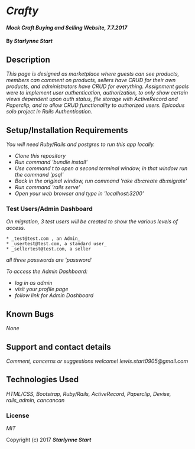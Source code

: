# _Crafty_

#### _Mock Craft Buying and Selling Website, 7.7.2017_

#### By _**Starlynne Start**_

## Description

_This page is designed as marketplace where guests can see products, members can comment on products, sellers have CRUD for their own products, and administrators have CRUD for everything. Assignment goals were to implement user authentication, authorization, to only show certain views dependent upon auth status, file storage with ActiveRecord and Paperclip, and to allow CRUD functionality to authorized users. Epicodus solo project in Rails Authentication._

## Setup/Installation Requirements
_You will need Ruby/Rails and postgres to run this app locally._

* _Clone this repository_
* _Run command 'bundle install'_
* _Use command t to open a second terminal window, in that window run the command 'psql'_
* _Back in the original window, run command 'rake db:create db:migrate'_
* _Run command 'rails serve'_
* _Open your web browser and type in 'localhost:3200'_

### Test Users/Admin Dashboard

_On migration, 3 test users will be created to show the various levels of access._

    * _test@test.com , an Admin_
    * _usertest@test.com, a standard user_
    * _sellertest@test.com, a seller

_all three passwords are 'password'_

_To access the Admin Dashboard:_
  * _log in as admin_
  * _visit your profile page_
  * _follow link for Admin Dashboard_

## Known Bugs

_None_

## Support and contact details

_Comment, concerns or suggestions welcome! lewis.start0905@gmail.com_

## Technologies Used

_HTML/CSS, Bootstrap, Ruby/Rails, ActiveRecord, Paperclip, Devise, rails_admin, cancancan_

### License

*MIT*

Copyright (c) 2017 **_Starlynne Start_**
